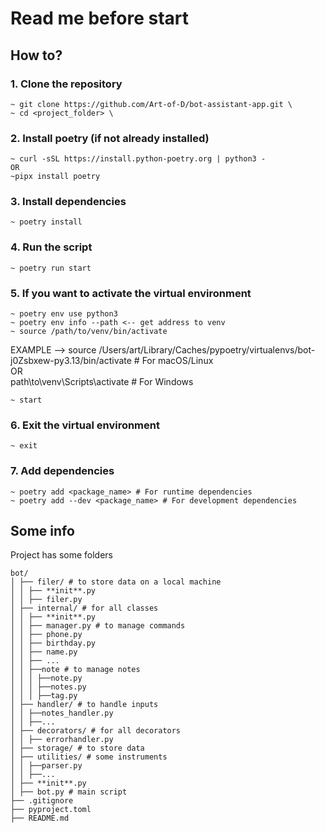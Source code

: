 # Read me before start

## How to?

### 1. Clone the repository

```
~ git clone https://github.com/Art-of-D/bot-assistant-app.git \
~ cd <project_folder> \
```

### 2. Install poetry (if not already installed)

```
~ curl -sSL https://install.python-poetry.org | python3 -
OR
~pipx install poetry
```

### 3. Install dependencies

```
~ poetry install
```

### 4. Run the script

```
~ poetry run start
```

### 5. If you want to activate the virtual environment

```
~ poetry env use python3
~ poetry env info --path <-- get address to venv
~ source /path/to/venv/bin/activate
```

EXAMPLE --> source /Users/art/Library/Caches/pypoetry/virtualenvs/bot-j0Zsbxew-py3.13/bin/activate # For macOS/Linux \
OR \
path\to\venv\Scripts\activate # For Windows

```
~ start
```

### 6. Exit the virtual environment

```
~ exit
```

### 7. Add dependencies

```
~ poetry add <package_name> # For runtime dependencies
~ poetry add --dev <package_name> # For development dependencies
```

## Some info

Project has some folders

```
bot/
│ ├── filer/ # to store data on a local machine
│ │ ├── **init**.py
│ │ ├── filer.py
│ ├── internal/ # for all classes
│ │ ├── **init**.py
│ │ ├── manager.py # to manage commands
│ │ ├── phone.py
│ │ ├── birthday.py
│ │ ├── name.py
│ │ ├── ...
│ │ ├──note # to manage notes
│ │ │ ├──note.py
│ │ │ ├──notes.py
│ │ │ ├──tag.py
│ ├── handler/ # to handle inputs
│ │ ├──notes_handler.py
│ │ ├──...
│ ├── decorators/ # for all decorators
│ │ ├── errorhandler.py
│ ├── storage/ # to store data
│ ├── utilities/ # some instruments
│ │ ├──parser.py
│ │ ├──...
│ ├── **init**.py
│ ├── bot.py # main script
├── .gitignore
├── pyproject.toml
├── README.md
```
